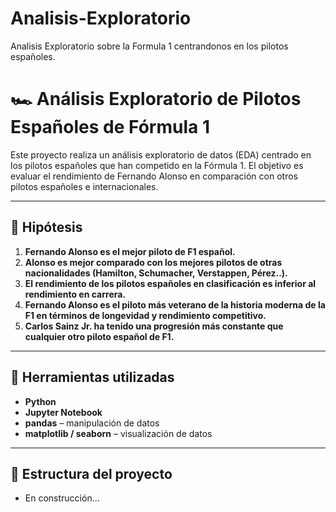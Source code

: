 # Analisis-Exploratorio
Analisis Exploratorio sobre la Formula 1 centrandonos en los pilotos españoles.
# 🏎️ Análisis Exploratorio de Pilotos Españoles de Fórmula 1

Este proyecto realiza un análisis exploratorio de datos (EDA) centrado en los pilotos españoles que han competido en la Fórmula 1. El objetivo es evaluar el rendimiento de Fernando Alonso en comparación con otros pilotos españoles e internacionales.

---

## 📌 Hipótesis

1. **Fernando Alonso es el mejor piloto de F1 español.**
2. **Alonso es mejor comparado con los mejores pilotos de otras nacionalidades (Hamilton, Schumacher, Verstappen, Pérez..).**
3. **El rendimiento de los pilotos españoles en clasificación es inferior al rendimiento en carrera.**
4. **Fernando Alonso es el piloto más veterano de la historia moderna de la F1 en términos de longevidad y rendimiento competitivo.**
5. **Carlos Sainz Jr. ha tenido una progresión más constante que cualquier otro piloto español de F1.**

---

## 🧰 Herramientas utilizadas

- **Python**
- **Jupyter Notebook**
- **pandas** – manipulación de datos
- **matplotlib / seaborn** – visualización de datos

---

## 📁 Estructura del proyecto

- En construcción...

